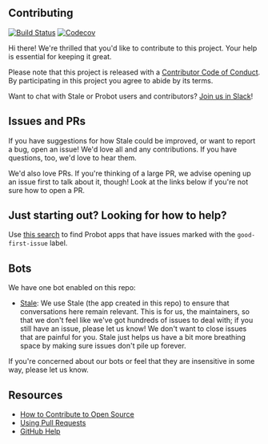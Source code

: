 ## Contributing

[![Build Status](https://travis-ci.org/probot/stale.svg?branch=master)](https://travis-ci.org/probot/stale)
[![Codecov](https://img.shields.io/codecov/c/github/probot/probot.svg)](https://codecov.io/gh/probot/probot/)

[code-of-conduct]: CODE_OF_CONDUCT.md
[good-first-issue-search]: https://github.com/search?utf8=%E2%9C%93&q=topic%3Aprobot+topic%3Aprobot-app+good-first-issues%3A%3E0&type=

Hi there! We're thrilled that you'd like to contribute to this project. Your help is essential for keeping it great.

Please note that this project is released with a [Contributor Code of Conduct][code-of-conduct]. By participating in this project you agree to abide by its terms.

Want to chat with Stale or Probot users and contributors? [Join us in Slack](https://probot-slackin.herokuapp.com/)!

## Issues and PRs

If you have suggestions for how Stale could be improved, or want to report a bug, open an issue! We'd love all and any contributions. If you have questions, too, we'd love to hear them.

We'd also love PRs. If you're thinking of a large PR, we advise opening up an issue first to talk about it, though! Look at the links below if you're not sure how to open a PR.

## Just starting out? Looking for how to help?

Use [this search][good-first-issue-search] to find Probot apps that have issues marked with the `good-first-issue` label.

## Bots

We have one bot enabled on this repo:

- [Stale](https://probot.github.io/apps/stale/): We use Stale (the app created in this repo) to ensure that conversations here remain relevant. This is for us, the maintainers, so that we don't feel like we've got hundreds of issues to deal with; if you still have an issue, please let us know! We don't want to close issues that are painful for you. Stale just helps us have a bit more breathing space by making sure issues don't pile up forever.

If you're concerned about our bots or feel that they are insensitive in some way, please let us know.

## Resources

- [How to Contribute to Open Source](https://opensource.guide/how-to-contribute/)
- [Using Pull Requests](https://help.github.com/articles/about-pull-requests/)
- [GitHub Help](https://help.github.com)
